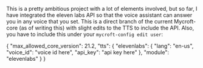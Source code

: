 This is a pretty ambitious project with a lot of elements involved, but so far, I have integrated the eleven labs API so that the voice assistant can answer you in any voice that you set. This is a direct branch of the current Mycroft-core (as of writing this) with slight edits to the TTS to include the API. Also, you have to include this under your `mycroft-config edit user`:

{
  "max_allowed_core_version": 21.2,
  "tts": {
    "elevenlabs": {
      "lang": "en-us",
      "voice_id": "voice id here",
      "api_key": "api key here"
    },
    "module": "elevenlabs"
  }
}
